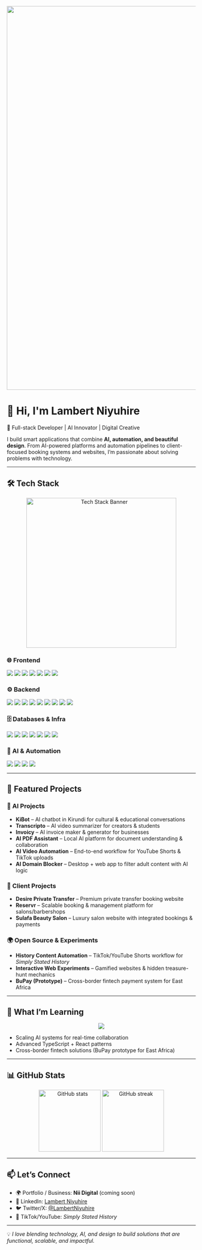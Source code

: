 <p align="center">
  <img width="1536" height="1024" alt="image" src="https://github.com/user-attachments/assets/76897b5d-ce77-4051-8d26-d9cab3d0a047" />


</p> 

# 👋 Hi, I'm Lambert Niyuhire  

🚀 Full-stack Developer | AI Innovator | Digital Creative  

I build smart applications that combine **AI, automation, and beautiful design**. From AI-powered platforms and automation pipelines to client-focused booking systems and websites, I’m passionate about solving problems with technology.  

---

## 🛠️ Tech Stack  

<p align="center">
  <img src="https://github.com/user-attachments/assets/660611e4-f2da-4cdc-8836-1de670f96b4d" alt="Tech Stack Banner" width="400"/>
</p>  

### 🌐 Frontend  
<p align="left">
  <img src="https://img.shields.io/badge/React-20232A?style=for-the-badge&logo=react&logoColor=61DAFB"/>
  <img src="https://img.shields.io/badge/Next.js-000000?style=for-the-badge&logo=nextdotjs&logoColor=white"/>
  <img src="https://img.shields.io/badge/TypeScript-007ACC?style=for-the-badge&logo=typescript&logoColor=white"/>
  <img src="https://img.shields.io/badge/JavaScript-F7DF1E?style=for-the-badge&logo=javascript&logoColor=black"/>
  <img src="https://img.shields.io/badge/Tailwind_CSS-06B6D4?style=for-the-badge&logo=tailwindcss&logoColor=white"/>
  <img src="https://img.shields.io/badge/HTML5-E34F26?style=for-the-badge&logo=html5&logoColor=white"/>
  <img src="https://img.shields.io/badge/CSS3-1572B6?style=for-the-badge&logo=css3&logoColor=white"/>
</p>  

### ⚙️ Backend  
<p align="left">
  <img src="https://img.shields.io/badge/Python-14354C?style=for-the-badge&logo=python&logoColor=white"/>
  <img src="https://img.shields.io/badge/Flask-000000?style=for-the-badge&logo=flask&logoColor=white"/>
  <img src="https://img.shields.io/badge/FastAPI-009688?style=for-the-badge&logo=fastapi&logoColor=white"/>
  <img src="https://img.shields.io/badge/PHP-777BB4?style=for-the-badge&logo=php&logoColor=white"/>
  <img src="https://img.shields.io/badge/Node.js-339933?style=for-the-badge&logo=node.js&logoColor=white"/>
  <img src="https://img.shields.io/badge/Java-ED8B00?style=for-the-badge&logo=openjdk&logoColor=white"/>
  <img src="https://img.shields.io/badge/C%23-239120?style=for-the-badge&logo=c-sharp&logoColor=white"/>
  <img src="https://img.shields.io/badge/Go-00ADD8?style=for-the-badge&logo=go&logoColor=white"/>
  <img src="https://img.shields.io/badge/Ruby-CC342D?style=for-the-badge&logo=ruby&logoColor=white"/>
</p>  

### 🗄️ Databases & Infra  
<p align="left">
  <img src="https://img.shields.io/badge/PostgreSQL-316192?style=for-the-badge&logo=postgresql&logoColor=white"/>
  <img src="https://img.shields.io/badge/MySQL-005C84?style=for-the-badge&logo=mysql&logoColor=white"/>
  <img src="https://img.shields.io/badge/MongoDB-47A248?style=for-the-badge&logo=mongodb&logoColor=white"/>
  <img src="https://img.shields.io/badge/Prisma-2D3748?style=for-the-badge&logo=prisma&logoColor=white"/>
  <img src="https://img.shields.io/badge/SQLAlchemy-D71F00?style=for-the-badge&logo=python&logoColor=white"/>
  <img src="https://img.shields.io/badge/Docker-2496ED?style=for-the-badge&logo=docker&logoColor=white"/>
  <img src="https://img.shields.io/badge/Cloudflare-F38020?style=for-the-badge&logo=cloudflare&logoColor=white"/>
</p>  

### 🤖 AI & Automation  
<p align="left">
  <img src="https://img.shields.io/badge/OpenAI-412991?style=for-the-badge&logo=openai&logoColor=white"/>
  <img src="https://img.shields.io/badge/LangChain-121D33?style=for-the-badge&logo=chainlink&logoColor=white"/>
  <img src="https://img.shields.io/badge/n8n-EA4C89?style=for-the-badge&logo=n8n&logoColor=white"/>
  <img src="https://img.shields.io/badge/Whisper-000000?style=for-the-badge&logo=openai&logoColor=white"/>
</p>  

---

## 📌 Featured Projects  

### 🤖 AI Projects  
- **KiBot** – AI chatbot in Kirundi for cultural & educational conversations  
- **Transcripto** – AI video summarizer for creators & students  
- **Invoicy** – AI invoice maker & generator for businesses  
- **AI PDF Assistant** – Local AI platform for document understanding & collaboration  
- **AI Video Automation** – End-to-end workflow for YouTube Shorts & TikTok uploads  
- **AI Domain Blocker** – Desktop + web app to filter adult content with AI logic  

### 💼 Client Projects  
- **Desire Private Transfer** – Premium private transfer booking website  
- **Reservr** – Scalable booking & management platform for salons/barbershops  
- **Sulafa Beauty Salon** – Luxury salon website with integrated bookings & payments  

### 🌍 Open Source & Experiments  
- **History Content Automation** – TikTok/YouTube Shorts workflow for *Simply Stated History*  
- **Interactive Web Experiments** – Gamified websites & hidden treasure-hunt mechanics  
- **BuPay (Prototype)** – Cross-border fintech payment system for East Africa  

---

## 🌱 What I’m Learning  

<p align="center">
  <img src="https://github.com/user-attachments/assets/b611f447-1ed5-48fa-b4ba-6ada9eb9dd7a">

</p>  

- Scaling AI systems for real-time collaboration  
- Advanced TypeScript + React patterns  
- Cross-border fintech solutions (BuPay prototype for East Africa)  

---

## 📊 GitHub Stats  

<p align="center">
  <img src="https://github-readme-stats.vercel.app/api?username=Keef8&show_icons=true&theme=tokyonight" alt="GitHub stats" height="165"/>
  <img src="https://github-readme-streak-stats.herokuapp.com/?user=Keef98&theme=tokyonight" alt="GitHub streak" height="165"/>
</p> 

---

## 📫 Let’s Connect  
- 🌍 Portfolio / Business: **Nii Digital** (coming soon)  
- 💼 LinkedIn: [Lambert Niyuhire](https://www.linkedin.com)  
- 🐦 Twitter/X: [@LambertNiyuhire](https://twitter.com)  
- 🎥 TikTok/YouTube: *Simply Stated History*  

---

💡 *I love blending technology, AI, and design to build solutions that are functional, scalable, and impactful.*
